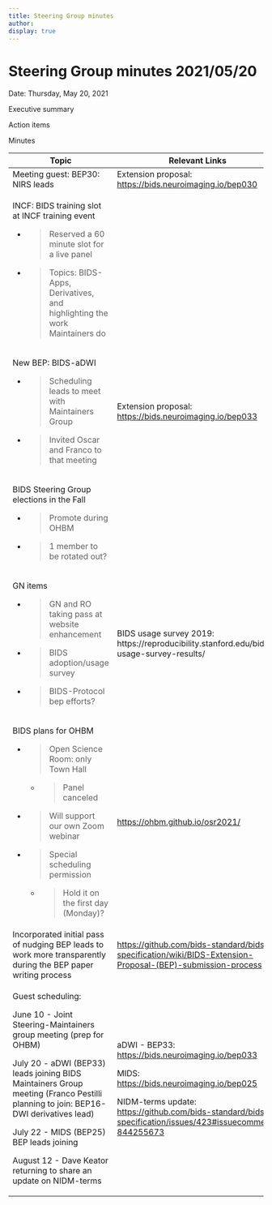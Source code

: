 ```yaml
---
title: Steering Group minutes
author:
display: true
---
```


# Steering Group minutes 2021/05/20

Date: Thursday, May 20, 2021

<!--more-->


<table>
 <thead>
  <tr class="header">
   <th>
    Topic
   </th>
   <th>
    Relevant Links
   </th>
  </tr>
 </thead>
 <tbody>
  <tr class="odd">
   <td>
    Meeting guest: BEP30: NIRS leads
   </td>
   <td>
    Extension proposal:
    <a href="https://bids.neuroimaging.io/bep030">
     <span class="underline">
      https://bids.neuroimaging.io/bep030
     </span>
    </a>
   </td>
  </tr>
  <tr class="even">
   <td>
    <p>
     INCF: BIDS training slot at INCF training event
    </p>
    <ul>
     <li>
      <blockquote>
       <p>
        Reserved a 60 minute slot for a live panel
       </p>
      </blockquote>
     </li>
     <li>
      <blockquote>
       <p>
        Topics: BIDS-Apps, Derivatives, and highlighting the work Maintainers do
       </p>
      </blockquote>
     </li>
    </ul>
   </td>
   <td>
   </td>
  </tr>
  <tr class="odd">
   <td>
    <p>
     New BEP: BIDS-aDWI
    </p>
    <ul>
     <li>
      <blockquote>
       <p>
        Scheduling leads to meet with Maintainers Group
       </p>
      </blockquote>
     </li>
     <li>
      <blockquote>
       <p>
        Invited Oscar and Franco to that meeting
       </p>
      </blockquote>
     </li>
    </ul>
   </td>
   <td>
    Extension proposal:
    <a href="https://bids.neuroimaging.io/bep033">
     <span class="underline">
      https://bids.neuroimaging.io/bep033
     </span>
    </a>
   </td>
  </tr>
  <tr class="even">
   <td>
    <p>
     BIDS Steering Group elections in the Fall
    </p>
    <ul>
     <li>
      <blockquote>
       <p>
        Promote during OHBM
       </p>
      </blockquote>
     </li>
     <li>
      <blockquote>
       <p>
        1 member to be rotated out?
       </p>
      </blockquote>
     </li>
    </ul>
   </td>
   <td>
   </td>
  </tr>
  <tr class="odd">
   <td>
    <p>
     GN items
    </p>
    <ul>
     <li>
      <blockquote>
       <p>
        GN and RO taking pass at website enhancement
       </p>
      </blockquote>
     </li>
     <li>
      <blockquote>
       <p>
        BIDS adoption/usage survey
       </p>
      </blockquote>
     </li>
     <li>
      <blockquote>
       <p>
        BIDS-Protocol bep efforts?
       </p>
      </blockquote>
     </li>
    </ul>
   </td>
   <td>
    BIDS usage survey 2019: https://reproducibility.stanford.edu/bids-usage-survey-results/
   </td>
  </tr>
  <tr class="even">
   <td>
    <p>
     BIDS plans for OHBM
    </p>
    <ul>
     <li>
      <blockquote>
       <p>
        Open Science Room: only Town Hall
       </p>
      </blockquote>
      <ul>
       <li>
        <blockquote>
         <p>
          Panel canceled
         </p>
        </blockquote>
       </li>
      </ul>
     </li>
     <li>
      <blockquote>
       <p>
        Will support our own Zoom webinar
       </p>
      </blockquote>
     </li>
     <li>
      <blockquote>
       <p>
        Special scheduling permission
       </p>
      </blockquote>
      <ul>
       <li>
        <blockquote>
         <p>
          Hold it on the first day (Monday)?
         </p>
        </blockquote>
       </li>
      </ul>
     </li>
    </ul>
   </td>
   <td>
    <a href="https://ohbm.github.io/osr2021/">
     <span class="underline">
      https://ohbm.github.io/osr2021/
     </span>
    </a>
   </td>
  </tr>
  <tr class="odd">
   <td>
    Incorporated initial pass of nudging BEP leads to work more transparently during the BEP paper writing process
   </td>
   <td>
    <a href="https://github.com/bids-standard/bids-specification/wiki/BIDS-Extension-Proposal-(BEP)-submission-process">
     <span class="underline">
      https://github.com/bids-standard/bids-specification/wiki/BIDS-Extension-Proposal-(BEP)-submission-process
     </span>
    </a>
   </td>
  </tr>
  <tr class="even">
   <td>
    <p>
     Guest scheduling:
    </p>
    <p>
     June 10 - Joint Steering-Maintainers group meeting (prep for OHBM)
    </p>
    <p>
     July 20 - aDWI (BEP33) leads joining BIDS Maintainers Group meeting (Franco Pestilli planning to join: BEP16-DWI derivatives lead)
    </p>
    <p>
     July 22 - MIDS (BEP25) BEP leads joining
    </p>
    <p>
     August 12 - Dave Keator returning to share an update on NIDM-terms
    </p>
   </td>
   <td>
    <p>
     aDWI - BEP33:
     <a href="https://bids.neuroimaging.io/bep033">
      <span class="underline">
       https://bids.neuroimaging.io/bep033
      </span>
     </a>
    </p>
    <p>
     MIDS:
     <a href="https://bids.neuroimaging.io/bep025">
      <span class="underline">
       https://bids.neuroimaging.io/bep025
      </span>
     </a>
    </p>
    <p>
     NIDM-terms update:
     <a href="https://github.com/bids-standard/bids-specification/issues/423#issuecomment-844255673">
      <span class="underline">
       https://github.com/bids-standard/bids-specification/issues/423#issuecomment-844255673
      </span>
     </a>
    </p>
   </td>
  </tr>
 </tbody>







Executive summary

Action items

Minutes

